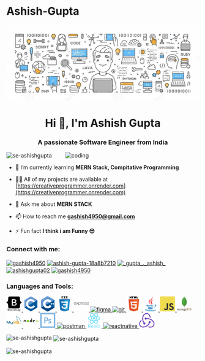 # Ashish-Gupta
![](banner.jpg)
<h1 align="center">Hi 👋, I'm Ashish Gupta</h1>
<h3 align="center">A passionate Software Engineer from India</h3>
<img align="right" alt="coding" width="350" src="https://cdn-fphbc.nitrocdn.com/qoghzuucXCXzuGelskqTYEjAMqwfiisP/assets/images/optimized/rev-23e383c/wp-content/uploads/2022/01/Back-End-Developer-Node-JS-1.gif">
<p align="left"> <img src="https://komarev.com/ghpvc/?username=se-ashishgupta&label=Profile%20views&color=0e75b6&style=flat" alt="se-ashishgupta" /> </p>

- 🌱 I’m currently learning **MERN Stack, Compitative Programming**

- 👨‍💻 All of my projects are available at [https://creativeprogrammer.onrender.com](https://creativeprogrammer.onrender.com)

- 💬 Ask me about **MERN STACK**

- 📫 How to reach me **gashish4950@gmail.com**

- ⚡ Fun fact **I think i am Funny 😎**

<h3 align="left">Connect with me:</h3>
<p align="left">
<a href="https://twitter.com/gashish4950" target="blank"><img align="center" src="https://raw.githubusercontent.com/rahuldkjain/github-profile-readme-generator/master/src/images/icons/Social/twitter.svg" alt="gashish4950" height="30" width="40" /></a>
<a href="https://linkedin.com/in/ashish-gupta-18a8b7210" target="blank"><img align="center" src="https://raw.githubusercontent.com/rahuldkjain/github-profile-readme-generator/master/src/images/icons/Social/linked-in-alt.svg" alt="ashish-gupta-18a8b7210" height="30" width="40" /></a>
<a href="https://instagram.com/_gupta_._ashish_" target="blank"><img align="center" src="https://raw.githubusercontent.com/rahuldkjain/github-profile-readme-generator/master/src/images/icons/Social/instagram.svg" alt="_gupta_._ashish_" height="30" width="40" /></a>
<a href="https://www.codechef.com/users/ashishgupta02" target="blank"><img align="center" src="https://cdn.jsdelivr.net/npm/simple-icons@3.1.0/icons/codechef.svg" alt="ashishgupta02" height="30" width="40" /></a>
<a href="https://auth.geeksforgeeks.org/user/gashish4950" target="blank"><img align="center" src="https://cdn.iconscout.com/icon/free/png-256/free-leetcode-3521542-2944960.png" alt="gashish4950" height="30" width="40" /></a>
</p>

<h3 align="left">Languages and Tools:</h3>
<p align="left"> <a href="https://getbootstrap.com" target="_blank" rel="noreferrer"> <img src="https://raw.githubusercontent.com/devicons/devicon/master/icons/bootstrap/bootstrap-plain-wordmark.svg" alt="bootstrap" width="40" height="40"/> </a> <a href="https://www.cprogramming.com/" target="_blank" rel="noreferrer"> <img src="https://raw.githubusercontent.com/devicons/devicon/master/icons/c/c-original.svg" alt="c" width="40" height="40"/> </a> <a href="https://www.w3schools.com/cpp/" target="_blank" rel="noreferrer"> <img src="https://raw.githubusercontent.com/devicons/devicon/master/icons/cplusplus/cplusplus-original.svg" alt="cplusplus" width="40" height="40"/> </a> <a href="https://www.w3schools.com/css/" target="_blank" rel="noreferrer"> <img src="https://raw.githubusercontent.com/devicons/devicon/master/icons/css3/css3-original-wordmark.svg" alt="css3" width="40" height="40"/> </a> <a href="https://expressjs.com" target="_blank" rel="noreferrer"> <img src="https://raw.githubusercontent.com/devicons/devicon/master/icons/express/express-original-wordmark.svg" alt="express" width="40" height="40"/> </a> <a href="https://www.figma.com/" target="_blank" rel="noreferrer"> <img src="https://www.vectorlogo.zone/logos/figma/figma-icon.svg" alt="figma" width="40" height="40"/> </a> <a href="https://git-scm.com/" target="_blank" rel="noreferrer"> <img src="https://www.vectorlogo.zone/logos/git-scm/git-scm-icon.svg" alt="git" width="40" height="40"/> </a> <a href="https://www.w3.org/html/" target="_blank" rel="noreferrer"> <img src="https://raw.githubusercontent.com/devicons/devicon/master/icons/html5/html5-original-wordmark.svg" alt="html5" width="40" height="40"/> </a> <a href="https://www.java.com" target="_blank" rel="noreferrer"> <img src="https://raw.githubusercontent.com/devicons/devicon/master/icons/java/java-original.svg" alt="java" width="40" height="40"/> </a> <a href="https://developer.mozilla.org/en-US/docs/Web/JavaScript" target="_blank" rel="noreferrer"> <img src="https://raw.githubusercontent.com/devicons/devicon/master/icons/javascript/javascript-original.svg" alt="javascript" width="40" height="40"/> </a> <a href="https://www.mongodb.com/" target="_blank" rel="noreferrer"> <img src="https://raw.githubusercontent.com/devicons/devicon/master/icons/mongodb/mongodb-original-wordmark.svg" alt="mongodb" width="40" height="40"/> </a> <a href="https://www.mysql.com/" target="_blank" rel="noreferrer"> <img src="https://raw.githubusercontent.com/devicons/devicon/master/icons/mysql/mysql-original-wordmark.svg" alt="mysql" width="40" height="40"/> </a> <a href="https://nodejs.org" target="_blank" rel="noreferrer"> <img src="https://raw.githubusercontent.com/devicons/devicon/master/icons/nodejs/nodejs-original-wordmark.svg" alt="nodejs" width="40" height="40"/> </a> <a href="https://www.photoshop.com/en" target="_blank" rel="noreferrer"> <img src="https://raw.githubusercontent.com/devicons/devicon/master/icons/photoshop/photoshop-line.svg" alt="photoshop" width="40" height="40"/> </a> <a href="https://postman.com" target="_blank" rel="noreferrer"> <img src="https://www.vectorlogo.zone/logos/getpostman/getpostman-icon.svg" alt="postman" width="40" height="40"/> </a> <a href="https://reactjs.org/" target="_blank" rel="noreferrer"> <img src="https://raw.githubusercontent.com/devicons/devicon/master/icons/react/react-original-wordmark.svg" alt="react" width="40" height="40"/> </a> <a href="https://reactnative.dev/" target="_blank" rel="noreferrer"> <img src="https://reactnative.dev/img/header_logo.svg" alt="reactnative" width="40" height="40"/> </a> <a href="https://redux.js.org" target="_blank" rel="noreferrer"> <img src="https://raw.githubusercontent.com/devicons/devicon/master/icons/redux/redux-original.svg" alt="redux" width="40" height="40"/> </a> </p>

<p><img align="left" src="https://github-readme-stats.vercel.app/api/top-langs?username=se-ashishgupta&show_icons=true&locale=en&layout=compact" alt="se-ashishgupta" /></p>

<p>&nbsp;<img align="center" src="https://github-readme-stats.vercel.app/api?username=se-ashishgupta&show_icons=true&locale=en" alt="se-ashishgupta" /></p>

<p><img align="center" src="https://github-readme-streak-stats.herokuapp.com/?user=se-ashishgupta&" alt="se-ashishgupta" /></p>
